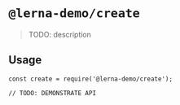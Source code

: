 # `@lerna-demo/create`

> TODO: description

## Usage

```
const create = require('@lerna-demo/create');

// TODO: DEMONSTRATE API
```
